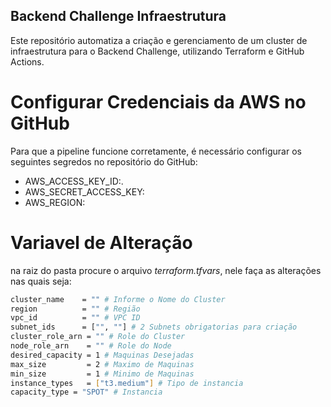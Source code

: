 ## Backend Challenge Infraestrutura
Este repositório automatiza a criação e gerenciamento de um cluster de infraestrutura para o Backend Challenge, utilizando Terraform e GitHub Actions.

# Configurar Credenciais da AWS no GitHub
Para que a pipeline funcione corretamente, é necessário configurar os seguintes segredos no repositório do GitHub:

- AWS_ACCESS_KEY_ID:.
- AWS_SECRET_ACCESS_KEY:
- AWS_REGION:

# Variavel de Alteração
na raiz do pasta procure o arquivo *terraform.tfvars*, nele faça as alterações nas quais seja:
```bash
cluster_name    = "" # Informe o Nome do Cluster
region          = "" # Região 
vpc_id          = "" # VPC ID
subnet_ids      = ["", ""] # 2 Subnets obrigatorias para criação
cluster_role_arn = "" # Role do Cluster
node_role_arn    = "" # Role do Node
desired_capacity = 1 # Maquinas Desejadas
max_size         = 2 # Maximo de Maquinas
min_size         = 1 # Minimo de Maquinas
instance_types   = ["t3.medium"] # Tipo de instancia
capacity_type = "SPOT" # Instancia
```